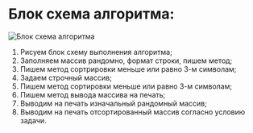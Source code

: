 # Блок схема алгоритма:

![Блок схема алгоритма](https://cloud.mail.ru/public/Uknq/Vp49yMSP7)

1. Рисуем блок схему выполнения алгоритма;
2. Заполняем массив рандомно, формат строки, пишем метод;
3. Пишем метод сортрировки меньше или равно 3-м символам;
2. Задаем строчный массив;
3. Пишем метод сортировки меньше или равно 3-м символам;
4. Пишем метод вывода массива на печать;
5. Выводим на печать изначальный рандомный массив;
6. Выводим на печать отсортированный массив согласно условию задачи.